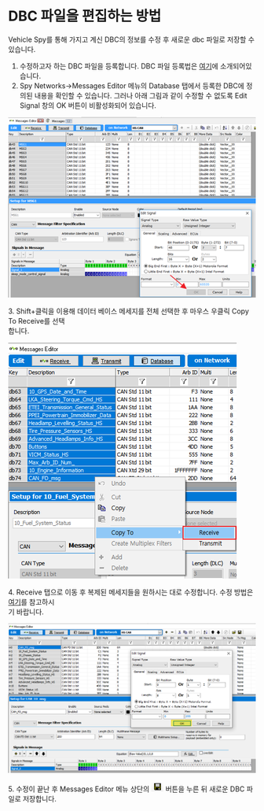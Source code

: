 # DBC 파일을 편집하는 방법

Vehicle Spy를 통해 가지고 계신 DBC의 정보를 수정 후 새로운 dbc 파일로 저장할 수 있습니다.

1. 수정하고자 하는 DBC 파일을 등록합니다. DBC 파일 등록법은 [여기](DBC-파일을-편집하는-방법.md#12-데이터베이스-플랫폼-생성-및-데이터베이스dbc-ldf-arxml-등록)에 소개되어있습니다.
2. Spy Networks->Messages Editor 메뉴의 Database 탭에서 등록한 DBC에 정의된 내용을 확인할 수 있습니다. 그러나 아래 그림과 같이 수정할 수 없도록 Edit Signal 창의 OK 버튼이 비활성화되어 있습니다.

![MessagesEditor-Database](../.gitbook/assets/MessagesEditor-Database.png)

&#x20; 3\. Shift+클릭을 이용해 데이터 베이스 메세지를 전체 선택한 후 마우스 우클릭 Copy To Receive를 선택\
&#x20;     합니다.

![CopyToReceive](../.gitbook/assets/2021-10-14-10-26-34.png)

&#x20; 4\. Receive 탭으로 이동 후 복제된 메세지들을 원하시는 대로 수정합니다. 수정 방법은 [여기](DBC-파일을-편집하는-방법.md#41-수신-메세지-생성-및-dbc-파일-생성)를 참고하시\
&#x20;     기 바랍니다.

![MessagesEditor-Receive](../.gitbook/assets/2021-10-14-10-31-12.png)

&#x20; 5\. 수정이 끝난 후 Messages Editor 메뉴 상단의 ![MessagesEditor-ExportDatabase](../.gitbook/assets/2021-10-14-10-33-10.png) 버튼을 누른 뒤 새로운 DBC 파일로 저장합니다.
